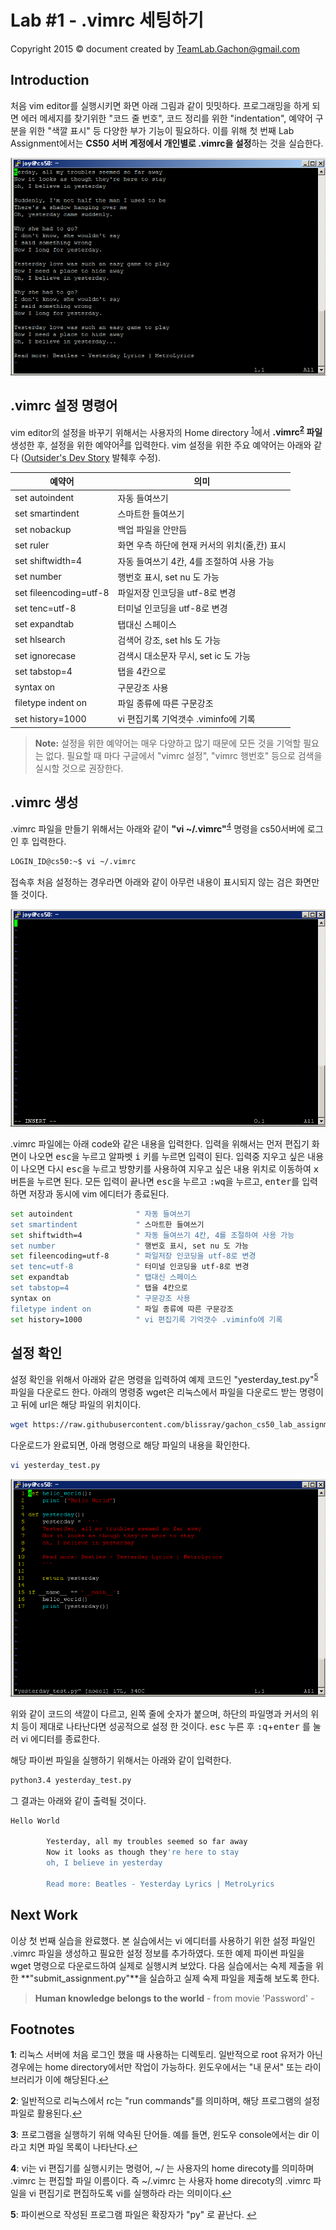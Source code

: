 Lab #1 - .vimrc 세팅하기
=======
Copyright 2015 © document created by TeamLab.Gachon@gmail.com

## Introduction
처음 vim editor를 실행시키면 화면 아래 그림과 같이 밋밋하다. 프로그래밍을 하게 되면 에러 메세지를 찾기위한 "코드 줄 번호", 코드 정리를 위한 "indentation", 예약어 구분을 위한 "색깔 표시" 등 다양한 부가 기능이 필요하다. 이를 위해 첫 번째 Lab Assignment에서는 **CS50 서버 계정에서 개인별로 .vimrc을 설정**하는 것을 실습한다.  

![.vimrc 설정이 안되어 있는 vi editor](https://raw.githubusercontent.com/TeamLab/lab_for_gachon_cs50/master/lab_1_vimrc/vim_without_vimrc.png)


## .vimrc 설정 명령어

vim editor의 설정을 바꾸기 위해서는 사용자의 Home directory <sup id="homedirctory">[1](#f1)</sup>에서 **.vimrc<sup id="vimrc">[2](#f2)</sup> 파일** 생성한 후, 설정을 위한 예약어<sup id="reserved_word">[3](#f3)</sup>를 입력한다. vim 설정을 위한 주요 예약어는 아래와 같다 ([Outsider's Dev Story][1] 발췌후 수정).

예약어                   | 의미 
--------                 | ---
set autoindent           | 자동 들여쓰기
set smartindent          | 스마트한 들여쓰기
set nobackup             | 백업 파일을 안만듬
set ruler                | 화면 우측 하단에 현재 커서의 위치(줄,칸) 표시
set shiftwidth=4         | 자동 들여쓰기 4칸, 4를 조절하여 사용 가능
set number               | 행번호 표시, set nu 도 가능
set fileencoding=utf-8   | 파일저장 인코딩을 utf-8로 변경 
set tenc=utf-8           | 터미널 인코딩을 utf-8로 변경
set expandtab            | 탭대신 스페이스
set hlsearch             | 검색어 강조, set hls 도 가능
set ignorecase           | 검색시 대소문자 무시, set ic 도 가능
set tabstop=4            | 탭을 4칸으로
syntax on                |  구문강조 사용
filetype indent on       |  파일 종류에 따른 구문강조
set history=1000         |  vi 편집기록 기억갯수 .viminfo에 기록

> **Note:** 
> 설정을 위한 예약어는 매우 다양하고 많기 때문에 모든 것을 기억할 필요는 없다. 필요할 때 마다 구글에서 "vimrc 설정", "vimrc 행번호" 등으로 검색을 실시할 것으로 권장한다.  

## .vimrc 생성

.vimrc 파일을 만들기 위해서는 아래와 같이 **"vi ~/.vimrc"**<sup id="mark">[4](#f4)</sup> 명령을 cs50서버에 로그인 후 입력한다. 

```bash
LOGIN_ID@cs50:~$ vi ~/.vimrc
``` 

접속후 처음 설정하는 경우라면 아래와 같이 아무런 내용이 표시되지 않는 검은 화면만 뜰 것이다.

![.vimrc를 처음 설정할 때, .vimrc 파일 내용](https://raw.githubusercontent.com/TeamLab/lab_for_gachon_cs50/master/lab_1_vimrc/first_vimrc.png)

.vimrc 파일에는 아래 code와 같은 내용을 입력한다. 입력을 위해서는 먼저 편집기 화면이 나오면 <kbd>esc</kbd>을 누르고 알파벳 <kbd>i</kbd> 키를 누르면 입력이 된다. 입력중 지우고 싶은 내용이 나오면 다시 <kbd>esc</kbd>을 누르고 방향키를 사용하여 지우고 싶은 내용 위치로 이동하여 <kbd>x</kbd> 버튼을 누르면 된다. 모든 입력이 끝나면 <kbd>esc</kbd>을 누르고 <kbd>:wq</kbd>을 누르고, <kbd>enter</kbd>를 입력하면 저장과 동시에 vim 에디터가 종료된다.

```bash
set autoindent              " 자동 들여쓰기
set smartindent             " 스마트한 들여쓰기
set shiftwidth=4            " 자동 들여쓰기 4칸, 4를 조절하여 사용 가능
set number                  " 행번호 표시, set nu 도 가능
set fileencoding=utf-8      " 파일저장 인코딩을 utf-8로 변경 
set tenc=utf-8              " 터미널 인코딩을 utf-8로 변경
set expandtab               " 탭대신 스페이스
set tabstop=4               " 탭을 4칸으로
syntax on                   " 구문강조 사용
filetype indent on          " 파일 종류에 따른 구문강조
set history=1000            " vi 편집기록 기억갯수 .viminfo에 기록
``` 

## 설정 확인

설정 확인을 위해서 아래와 같은 명령을 입력하여 예제 코드인 "yesterday_test.py"<sup id="py_file">[5](#f5)</sup> 파일을 다운로드 한다. 아래의 명령중 wget은 리눅스에서 파일을 다운로드 받는 명령이고 뒤에 url은 해당 파일의 위치이다. 

```bash
wget https://raw.githubusercontent.com/blissray/gachon_cs50_lab_assignment/master/Lab_1_vimrc/yesterday_test.py
``` 

다운로드가 완료되면, 아래 명령으로 해당 파일의 내용을 확인한다.

```bash
vi yesterday_test.py
``` 

![.vimrc를 처음 설정할 때, .vimrc 파일 내용](https://raw.githubusercontent.com/TeamLab/lab_for_gachon_cs50/master/lab_1_vimrc/yesterday_test_vi.png)

위와 같이 코드의 색깔이 다르고, 왼쪽 줄에 숫자가 붙으며, 하단의 파일명과 커서의 위치 등이 제대로 나타난다면 성공적으로 설정 한 것이다. <kbd>esc</kbd> 누른 후 <kbd>:q</kbd>+<kbd>enter</kbd> 를 눌러 vi 에디터를 종료한다.

해당 파이썬 파일을 실행하기 위해서는 아래와 같이 입력한다.

```bash
python3.4 yesterday_test.py
``` 

그 결과는 아래와 같이 출력될 것이다.
```bash
Hello World

        Yesterday, all my troubles seemed so far away
        Now it looks as though they're here to stay
        oh, I believe in yesterday

        Read more: Beatles - Yesterday Lyrics | MetroLyrics
``` 

## Next Work
이상 첫 번째 실습을 완료했다. 본 실습에서는 vi 에디터를 사용하기 위한 설정 파일인 .vimrc 파일을 생성하고 필요한 설정 정보를 추가하였다. 또한 예제 파이썬 파일을 wget 명령으로 다운로드하여 실제로 실행시켜 보았다. 다음 실습에서는 숙제 제출을 위한 **"submit_assignment.py"**을 실습하고 실제 숙제 파일을 제출해 보도록 한다. 

> **Human knowledge belongs to the world** - from movie 'Password' -

## Footnotes
<b id="f1">1</b>: 리눅스 서버에 처음 로그인 했을 때 사용하는 디렉토리. 일반적으로 root 유저가 아닌 경우에는 home directory에서만 작업이 가능하다. 윈도우에서는 "내 문서" 또는 라이브러리가 이에 해당된다.[↩](#homedirctory)

<b id="f2">2</b>: 일반적으로 리눅스에서 rc는 "run commands"를 의미하며, 해당 프로그램의 설정 파일로 활용된다.[↩](#vimrc)

<b id="f3">3</b>: 프로그램을 실행하기 위해 약속된 단어들. 예를 들면, 윈도우 console에서는 dir 이라고 치면 파일 목록이 나타난다.[↩](#reserved_word)

<b id="f4">4</b>: vi는 vi 편집기를 실행시키는 명령어, ~/ 는 사용자의 home direcoty를 의미하며 .vimrc 는 편집할 파일 이름이다. 즉 ~/.vimrc 는 사용자  home direcoty의 .vimrc 파일을 vi 편집기로 편집하도록 vi를 실행하라 라는 의미이다.[↩](#mark)

<b id="f5">5</b>: 파이썬으로 작성된 프로그램 파일은 확장자가 "py" 로 끝난다. [↩](#py_file)


[1]: http://blog.outsider.ne.kr/518